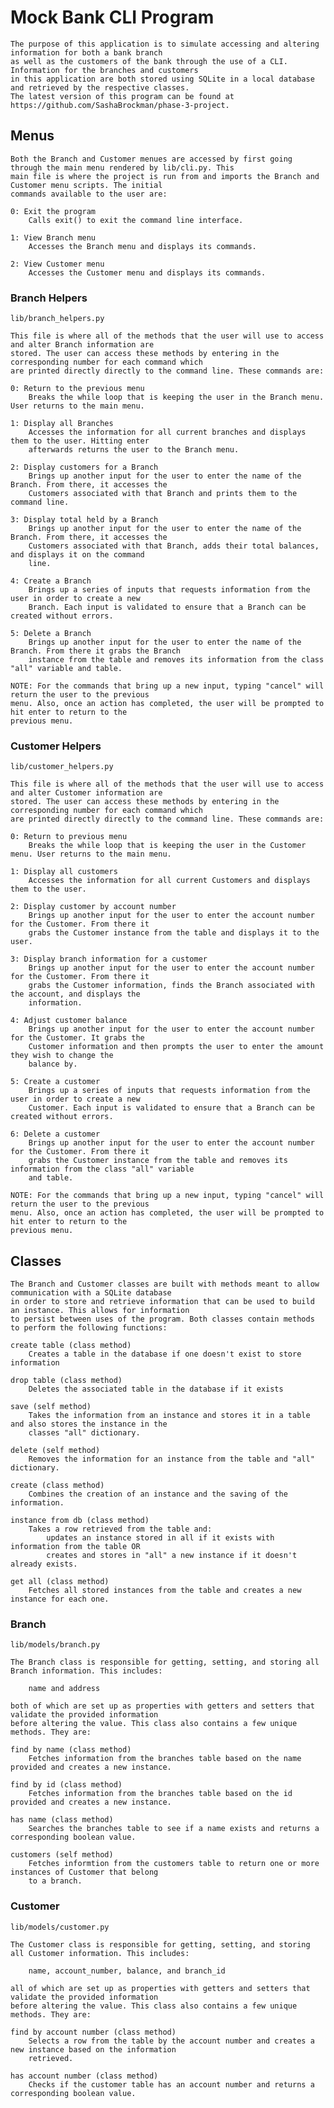 # Mock Bank CLI Program

    The purpose of this application is to simulate accessing and altering information for both a bank branch
    as well as the customers of the bank through the use of a CLI. Information for the branches and customers 
    in this application are both stored using SQLite in a local database and retrieved by the respective classes.
    The latest version of this program can be found at https://github.com/SashaBrockman/phase-3-project.


## Menus

    Both the Branch and Customer menues are accessed by first going through the main menu rendered by lib/cli.py. This 
    main file is where the project is run from and imports the Branch and Customer menu scripts. The initial 
    commands available to the user are:
    
    0: Exit the program
        Calls exit() to exit the command line interface.

    1: View Branch menu
        Accesses the Branch menu and displays its commands.

    2: View Customer menu
        Accesses the Customer menu and displays its commands.

### Branch Helpers

    lib/branch_helpers.py

    This file is where all of the methods that the user will use to access and alter Branch information are 
    stored. The user can access these methods by entering in the corresponding number for each command which
    are printed directly directly to the command line. These commands are:

    0: Return to the previous menu
        Breaks the while loop that is keeping the user in the Branch menu. User returns to the main menu.

    1: Display all Branches
        Accesses the information for all current branches and displays them to the user. Hitting enter
        afterwards returns the user to the Branch menu.

    2: Display customers for a Branch
        Brings up another input for the user to enter the name of the Branch. From there, it accesses the
        Customers associated with that Branch and prints them to the command line.

    3: Display total held by a Branch
        Brings up another input for the user to enter the name of the Branch. From there, it accesses the
        Customers associated with that Branch, adds their total balances, and displays it on the command
        line.

    4: Create a Branch
        Brings up a series of inputs that requests information from the user in order to create a new 
        Branch. Each input is validated to ensure that a Branch can be created without errors.

    5: Delete a Branch
        Brings up another input for the user to enter the name of the Branch. From there it grabs the Branch
        instance from the table and removes its information from the class "all" variable and table.

    NOTE: For the commands that bring up a new input, typing "cancel" will return the user to the previous
    menu. Also, once an action has completed, the user will be prompted to hit enter to return to the 
    previous menu.

### Customer Helpers

    lib/customer_helpers.py

    This file is where all of the methods that the user will use to access and alter Customer information are 
    stored. The user can access these methods by entering in the corresponding number for each command which
    are printed directly directly to the command line. These commands are:

    0: Return to previous menu
        Breaks the while loop that is keeping the user in the Customer menu. User returns to the main menu.

    1: Display all customers
        Accesses the information for all current Customers and displays them to the user.

    2: Display customer by account number
        Brings up another input for the user to enter the account number for the Customer. From there it 
        grabs the Customer instance from the table and displays it to the user.

    3: Display branch information for a customer
        Brings up another input for the user to enter the account number for the Customer. From there it 
        grabs the Customer information, finds the Branch associated with the account, and displays the
        information.

    4: Adjust customer balance
        Brings up another input for the user to enter the account number for the Customer. It grabs the 
        Customer information and then prompts the user to enter the amount they wish to change the 
        balance by.

    5: Create a customer
        Brings up a series of inputs that requests information from the user in order to create a new 
        Customer. Each input is validated to ensure that a Branch can be created without errors.

    6: Delete a customer
        Brings up another input for the user to enter the account number for the Customer. From there it 
        grabs the Customer instance from the table and removes its information from the class "all" variable 
        and table.

    NOTE: For the commands that bring up a new input, typing "cancel" will return the user to the previous
    menu. Also, once an action has completed, the user will be prompted to hit enter to return to the 
    previous menu.


## Classes

    The Branch and Customer classes are built with methods meant to allow communication with a SQLite database
    in order to store and retrieve information that can be used to build an instance. This allows for information
    to persist between uses of the program. Both classes contain methods to perform the following functions:

    create table (class method)
        Creates a table in the database if one doesn't exist to store information

    drop table (class method)
        Deletes the associated table in the database if it exists

    save (self method)
        Takes the information from an instance and stores it in a table and also stores the instance in the
        classes "all" dictionary.

    delete (self method)
        Removes the information for an instance from the table and "all" dictionary.

    create (class method)
        Combines the creation of an instance and the saving of the information.

    instance from db (class method)
        Takes a row retrieved from the table and:
            updates an instance stored in all if it exists with information from the table OR
            creates and stores in "all" a new instance if it doesn't already exists.

    get all (class method)
        Fetches all stored instances from the table and creates a new instance for each one.

### Branch
    
    lib/models/branch.py

    The Branch class is responsible for getting, setting, and storing all Branch information. This includes:
        
        name and address

    both of which are set up as properties with getters and setters that validate the provided information
    before altering the value. This class also contains a few unique methods. They are:

    find by name (class method)
        Fetches information from the branches table based on the name provided and creates a new instance.

    find by id (class method)
        Fetches information from the branches table based on the id provided and creates a new instance.

    has name (class method)
        Searches the branches table to see if a name exists and returns a corresponding boolean value.

    customers (self method)
        Fetches informtion from the customers table to return one or more instances of Customer that belong 
        to a branch.

### Customer

    lib/models/customer.py

    The Customer class is responsible for getting, setting, and storing all Customer information. This includes:

        name, account_number, balance, and branch_id

    all of which are set up as properties with getters and setters that validate the provided information
    before altering the value. This class also contains a few unique methods. They are:

    find by account number (class method)
        Selects a row from the table by the account number and creates a new instance based on the information 
        retrieved.

    has account number (class method)
        Checks if the customer table has an account number and returns a corresponding boolean value.
